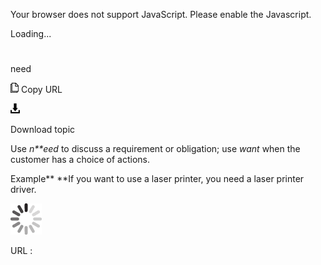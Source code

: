 Your browser does not support JavaScript. Please enable the Javascript.

Loading...

# 

need

![Copy URL](need_files/Copy.png)
Copy URL

![Download](need_files/Download.png)

Download topic

Use *n**eed* to discuss a requirement or obligation; use *want* when the customer has a choice of actions.

Example**
**If you want to use a laser printer, you need a laser printer driver.

![In progress](need_files/activity-large.gif)

URL :
